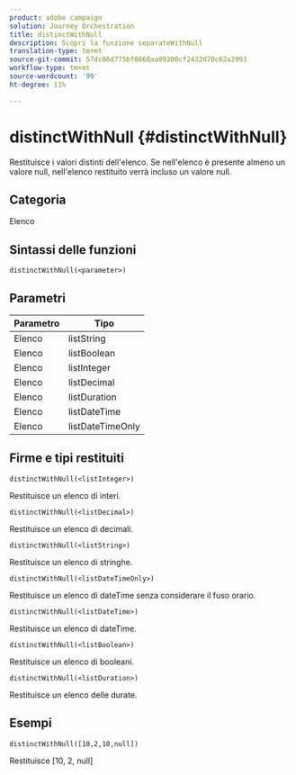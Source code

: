 ```yaml
---
product: adobe campaign
solution: Journey Orchestration
title: distinctWithNull
description: Scopri la funzione separateWithNull
translation-type: tm+mt
source-git-commit: 57dc86d775bf8860aa09300cf2432d70c62a2993
workflow-type: tm+mt
source-wordcount: '99'
ht-degree: 11%

---
```



# distinctWithNull {#distinctWithNull}

Restituisce i valori distinti dell&#39;elenco. Se nell&#39;elenco è presente almeno un valore null, nell&#39;elenco restituito verrà incluso un valore null.

## Categoria

Elenco

## Sintassi delle funzioni

`distinctWithNull(<parameter>)`

## Parametri

| Parametro | Tipo |
|-----------|------------------|
| Elenco | listString |
| Elenco | listBoolean |
| Elenco | listInteger |
| Elenco | listDecimal |
| Elenco | listDuration |
| Elenco | listDateTime |
| Elenco | listDateTimeOnly |

## Firme e tipi restituiti

`distinctWithNull(<listInteger>)`

Restituisce un elenco di interi.

`distinctWithNull(<listDecimal>)`

Restituisce un elenco di decimali.

`distinctWithNull(<listString>)`

Restituisce un elenco di stringhe.

`distinctWithNull(<listDateTimeOnly>)`

Restituisce un elenco di dateTime senza considerare il fuso orario.

`distinctWithNull(<listDateTime>)`

Restituisce un elenco di dateTime.

`distinctWithNull(<listBoolean>)`

Restituisce un elenco di booleani.

`distinctWithNull(<listDuration>)`

Restituisce un elenco delle durate.

## Esempi

`distinctWithNull([10,2,10,null])`

Restituisce [10, 2, null]
